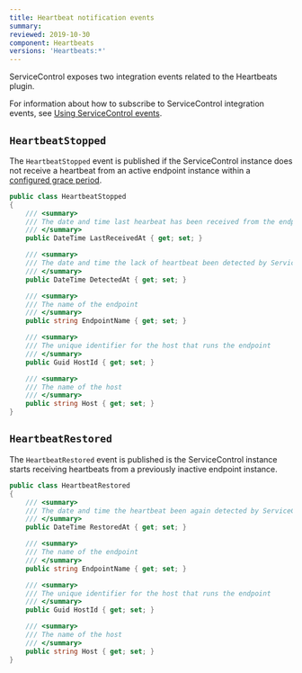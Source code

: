 ```yaml
---
title: Heartbeat notification events
summary:
reviewed: 2019-10-30
component: Heartbeats
versions: 'Heartbeats:*'
---
```


ServiceControl exposes two integration events related to the Heartbeats plugin.

For information about how to subscribe to ServiceControl integration events, see [Using ServiceControl events](/servicecontrol/contracts.md).


## `HeartbeatStopped`

The `HeartbeatStopped` event is published if the ServiceControl instance does not receive a heartbeat from an active endpoint instance within a [configured grace period](/servicecontrol/creating-config-file.md#plugin-specific-servicecontrolheartbeatgraceperiod).

```csharp
public class HeartbeatStopped
{
    /// <summary>
    /// The date and time last hearbeat has been received from the endpoint.
    /// </summary>
    public DateTime LastReceivedAt { get; set; }

    /// <summary>
    /// The date and time the lack of heartbeat been detected by ServiceControl.
    /// </summary>
    public DateTime DetectedAt { get; set; }

    /// <summary>
    /// The name of the endpoint
    /// </summary>
    public string EndpointName { get; set; }

    /// <summary>
    /// The unique identifier for the host that runs the endpoint
    /// </summary>
    public Guid HostId { get; set; }

    /// <summary>
    /// The name of the host
    /// </summary>
    public string Host { get; set; }
}
```


## `HeartbeatRestored`

The `HeartbeatRestored` event is published is the ServiceControl instance starts receiving heartbeats from a previously inactive endpoint instance.

```csharp
public class HeartbeatRestored
{
    /// <summary>
    /// The date and time the heartbeat been again detected by ServiceControl.
    /// </summary>
    public DateTime RestoredAt { get; set; }

    /// <summary>
    /// The name of the endpoint
    /// </summary>
    public string EndpointName { get; set; }

    /// <summary>
    /// The unique identifier for the host that runs the endpoint
    /// </summary>
    public Guid HostId { get; set; }

    /// <summary>
    /// The name of the host
    /// </summary>
    public string Host { get; set; }
}
```
